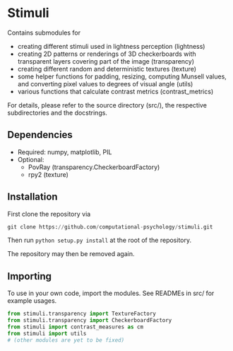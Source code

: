 # Stimuli

Contains submodules for
- creating different stimuli used in lightness perception (lightness)
- creating 2D patterns or renderings of 3D checkerboards with transparent 
layers covering part of the image (transparency)
- creating different random and deterministic textures (texture)
- some helper functions for padding, resizing, computing Munsell values, and
converting pixel values to degrees of visual angle (utils)
- various functions that calculate contrast metrics (contrast_metrics)

For details, please refer to the source directory (src/), the respective subdirectories and the docstrings.

## Dependencies
- Required: numpy, matplotlib, PIL
- Optional: 
    - PovRay (transparency.CheckerboardFactory)
    - rpy2 (texture)
 

## Installation
First clone the repository via 

```python
git clone https://github.com/computational-psychology/stimuli.git
``` 

Then run `python setup.py install` at the root of the repository.

The repository may then be removed again.

## Importing
To use in your own code, import the modules. See READMEs in src/ for example usages.
```python
from stimuli.transparency import TextureFactory
from stimuli.transparency import CheckerboardFactory
from stimuli import contrast_measures as cm
from stimuli import utils
# (other modules are yet to be fixed)
```